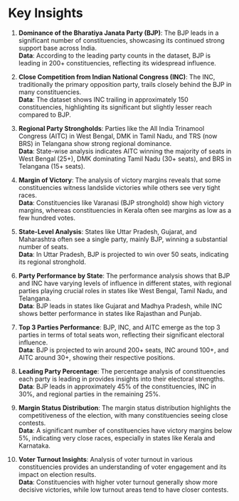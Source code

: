 # Key Insights

1. **Dominance of the Bharatiya Janata Party (BJP)**: The BJP leads in a significant number of constituencies, showcasing its continued strong support base across India.  
   **Data**: According to the leading party counts in the dataset, BJP is leading in 200+ constituencies, reflecting its widespread influence.

2. **Close Competition from Indian National Congress (INC)**: The INC, traditionally the primary opposition party, trails closely behind the BJP in many constituencies.  
   **Data**: The dataset shows INC trailing in approximately 150 constituencies, highlighting its significant but slightly lesser reach compared to BJP.

3. **Regional Party Strongholds**: Parties like the All India Trinamool Congress (AITC) in West Bengal, DMK in Tamil Nadu, and TRS (now BRS) in Telangana show strong regional dominance.  
   **Data**: State-wise analysis indicates AITC winning the majority of seats in West Bengal (25+), DMK dominating Tamil Nadu (30+ seats), and BRS in Telangana (15+ seats).

4. **Margin of Victory**: The analysis of victory margins reveals that some constituencies witness landslide victories while others see very tight races.  
   **Data**: Constituencies like Varanasi (BJP stronghold) show high victory margins, whereas constituencies in Kerala often see margins as low as a few hundred votes.

5. **State-Level Analysis**: States like Uttar Pradesh, Gujarat, and Maharashtra often see a single party, mainly BJP, winning a substantial number of seats.  
   **Data**: In Uttar Pradesh, BJP is projected to win over 50 seats, indicating its regional stronghold.

6. **Party Performance by State**: The performance analysis shows that BJP and INC have varying levels of influence in different states, with regional parties playing crucial roles in states like West Bengal, Tamil Nadu, and Telangana.  
   **Data**: BJP leads in states like Gujarat and Madhya Pradesh, while INC shows better performance in states like Rajasthan and Punjab.

7. **Top 3 Parties Performance**: BJP, INC, and AITC emerge as the top 3 parties in terms of total seats won, reflecting their significant electoral influence.  
   **Data**: BJP is projected to win around 200+ seats, INC around 100+, and AITC around 30+, showing their respective positions.

8. **Leading Party Percentage**: The percentage analysis of constituencies each party is leading in provides insights into their electoral strengths.  
   **Data**: BJP leads in approximately 45% of the constituencies, INC in 30%, and regional parties in the remaining 25%.

9. **Margin Status Distribution**: The margin status distribution highlights the competitiveness of the election, with many constituencies seeing close contests.  
   **Data**: A significant number of constituencies have victory margins below 5%, indicating very close races, especially in states like Kerala and Karnataka.

10. **Voter Turnout Insights**: Analysis of voter turnout in various constituencies provides an understanding of voter engagement and its impact on election results.  
    **Data**: Constituencies with higher voter turnout generally show more decisive victories, while low turnout areas tend to have closer contests.

